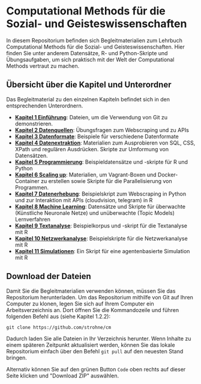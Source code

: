 # Computational Methods für die Sozial- und Geisteswissenschaften

In diesem Repositorium befinden sich Begleitmaterialien zum Lehrbuch Computational Methods für die Sozial- und Geisteswissenschaften. Hier finden Sie unter anderem Datensätze, R- und Python-Skripte und Übungsaufgaben, um sich praktisch mit der Welt der Computational Methods vertraut zu machen.

## Übersicht über die Kapitel und Unterordner
Das Begleitmaterial zu den einzelnen Kapiteln befindet sich in den entsprechenden Unterordnern.

- **[Kapitel 1 Einführung](01_einfuehrung)**: Dateien, um die Verwendung von Git zu demonstrieren.
- **[Kapitel 2 Datenquellen](02_datenquellen)**: Übungsfragen zum Webscraping und zu APIs
- **[Kapitel 3 Datenformate](03_datenformate)**: Beispiele für verschiedene Datenformate
- **[Kapitel 4 Datenextraktion](04_datenextraktion)**: Materialien zum Ausprobieren von SQL, CSS, XPath und regulären Ausdrücken. Skripte zur Umformung von Datensätzen.
- **[Kapitel 5 Programmierung](05_programmierung)**: Beispieldatensätze und -skripte für R und Python
- **[Kapitel 6 Scaling up](06_scalingup)**: Materialien, um Vagrant-Boxen und Docker-Container zu erstellen sowie Skripte für die Parallelisierung von Programmen.
- **[Kapitel 7 Datenerhebung](07_datenerhebung)**: Beispielskript zum Webscraping in Python und zur Interaktion mit APIs (cloudvision, telegram) in R
- **[Kapitel 8 Machine Learning](08_machine_learning)**: Datensätze und Skripte für überwachte (Künstliche Neuronale Netze) und unüberwachte (Topic Models) Lernverfahren
- **[Kapitel 9 Textanalyse](09_textanalyse)**: Beispielkorpus und -skript für die Textanalyse mit R
- **[Kapitel 10 Netzwerkanalyse](10_netzwerkanalyse)**: Beispielskripte für die Netzwerkanalyse mit R
- **[Kapitel 11 Simulationen](11_simulationen)**: Ein Skript für eine agentenbasierte Simulation mit R

## Download der Dateien
Damit Sie die Begleitmaterialien verwenden können, müssen Sie das Repositorium herunterladen. Um das Repositorium  mithilfe von Git auf Ihren Computer zu klonen, legen Sie sich auf Ihrem Computer ein Arbeitsverzeichnis an. Dort öffnen Sie die Kommandozeile und führen folgenden Befehl aus (siehe Kapitel 1.2.2):

```
git clone https://github.com/strohne/cm
```

Dadurch laden Sie alle Dateien in Ihr Verzeichnis herunter. Wenn Inhalte zu einem späteren Zeitpunkt
aktualisiert werden, können Sie das lokale Repositorium einfach über den Befehl `git pull` auf den neuesten Stand bringen.

Alternativ können Sie auf den grünen Button `Code` oben rechts auf dieser Seite klicken und "Download ZIP" auswählen.
